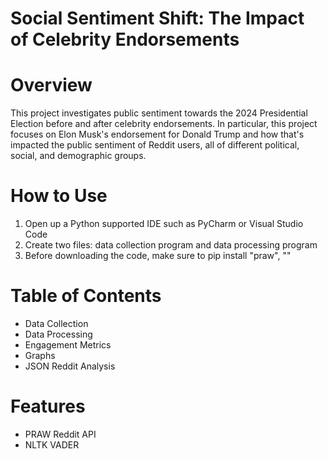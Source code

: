 # Social Sentiment Shift: The Impact of Celebrity Endorsements

# Overview
This project investigates public sentiment towards the 2024 Presidential Election before and after celebrity endorsements. In particular, this project focuses on Elon Musk's endorsement for Donald Trump and how that's impacted the public sentiment of Reddit users, all of different political, social, and demographic groups.

# How to Use
1. Open up a Python supported IDE such as PyCharm or Visual Studio Code
2. Create two files: data collection program and data processing program
3. Before downloading the code, make sure to pip install "praw", ""

# Table of Contents
- Data Collection
- Data Processing
- Engagement Metrics
- Graphs
- JSON Reddit Analysis

# Features
- PRAW Reddit API
- NLTK VADER
